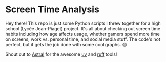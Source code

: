 # Screen Time Analysis

Hey there! This repo is just some Python scripts I threw together for a high school (Lycée Jean-Piaget) project. It's all about checking out screen time habits including how age affects usage, whether gamers spend more time on screens, work vs. personal time, and social media stuff. The code's not perfect, but it gets the job done with some cool graphs. 😄

Shout out to [Astral](https://astral.sh) for the awesome [uv](https://github.com/astral-sh/uv) and [ruff](https://astral.sh/ruff) tools!
